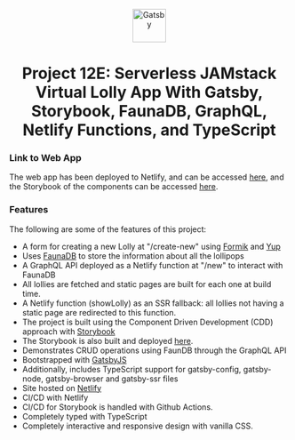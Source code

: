 <p align="center">
  <a href="https://www.gatsbyjs.com">
    <img alt="Gatsby" src="https://www.gatsbyjs.com/Gatsby-Monogram.svg" width="60" />
  </a>
</p>
<h1 align="center">
  Project 12E: Serverless JAMstack Virtual Lolly App With Gatsby, Storybook, FaunaDB, GraphQL, Netlify Functions, and TypeScript
</h1>

### Link to Web App

The web app has been deployed to Netlify, and can be accessed [here](https://virtual-lolly-p12e.netlify.app/), and the Storybook of the components can be accessed [here](https://virtual-lolly-storybook-p12e.netlify.app/).

### Features

The following are some of the features of this project:

- A form for creating a new Lolly at "/create-new" using [Formik](https://formik.org/docs/overview) and [Yup](https://github.com/jquense/yup)
- Uses [FaunaDB](https://fauna.com/) to store the information about all the lollipops
- A GraphQL API deployed as a Netlify function at "/new" to interact with FaunaDB
- All lollies are fetched and static pages are built for each one at build time.
- A Netlify function (showLolly) as an SSR fallback: all lollies not having a static page are redirected to this function.
- The project is built using the Component Driven Development (CDD) approach with [Storybook](https://storybook.js.org/)
- The Storybook is also built and deployed [here](https://virtual-lolly-storybook-p12e.netlify.app/).
- Demonstrates CRUD operations using FaunDB through the GraphQL API
- Bootstrapped with [GatsbyJS](https://www.gatsbyjs.com/)
- Additionally, includes TypeScript support for gatsby-config, gatsby-node, gatsby-browser and gatsby-ssr files
- Site hosted on [Netlify](https://www.netlify.com/)
- CI/CD with Netlify
- CI/CD for Storybook is handled with Github Actions.
- Completely typed with TypeScript
- Completely interactive and responsive design with vanilla CSS.
